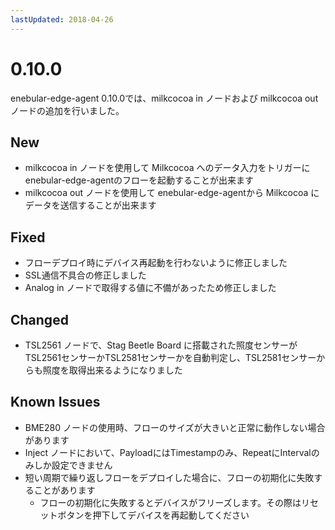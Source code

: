 ```yaml
---
lastUpdated: 2018-04-26
---
```


# 0.10.0

enebular-edge-agent 0.10.0では、milkcocoa in ノードおよび milkcocoa out ノードの追加を行いました。

## New

* milkcocoa in ノードを使用して Milkcocoa へのデータ入力をトリガーにenebular-edge-agentのフローを起動することが出来ます
* milkcocoa out ノードを使用して enebular-edge-agentから Milkcocoa にデータを送信することが出来ます

## Fixed
* フローデプロイ時にデバイス再起動を行わないように修正しました
* SSL通信不具合の修正しました
* Analog in ノードで取得する値に不備があったため修正しました

## Changed
* TSL2561 ノードで、Stag Beetle Board に搭載された照度センサーがTSL2561センサーかTSL2581センサーかを自動判定し、TSL2581センサーからも照度を取得出来るようになりました

## Known Issues

* BME280 ノードの使用時、フローのサイズが大きいと正常に動作しない場合があります
* Inject ノードにおいて、PayloadにはTimestampのみ、RepeatにIntervalのみしか設定できません
* 短い周期で繰り返しフローをデプロイした場合に、フローの初期化に失敗することがあります
    * フローの初期化に失敗するとデバイスがフリーズします。その際はリセットボタンを押下してデバイスを再起動してください